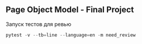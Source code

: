 ## Page Object Model - Final Project

Запуск тестов для ревью
```python
pytest -v --tb=line --language=en -m need_review
```
